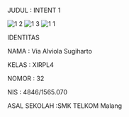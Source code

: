 JUDUL : INTENT 1

![1 2](https://cloud.githubusercontent.com/assets/22119180/19220204/fb7a742a-8e51-11e6-916b-1e00c04d5263.png)
![1 3](https://cloud.githubusercontent.com/assets/22119180/19220205/fb7d263e-8e51-11e6-8b6e-9c7991aef2fe.png)
![1 1](https://cloud.githubusercontent.com/assets/22119180/19220206/fb82472c-8e51-11e6-866e-b05f2b404bc5.png)

IDENTITAS

NAMA : Via Alviola Sugiharto

KELAS : XIRPL4

NOMOR : 32

NIS : 4846/1565.070

ASAL SEKOLAH :SMK TELKOM Malang
